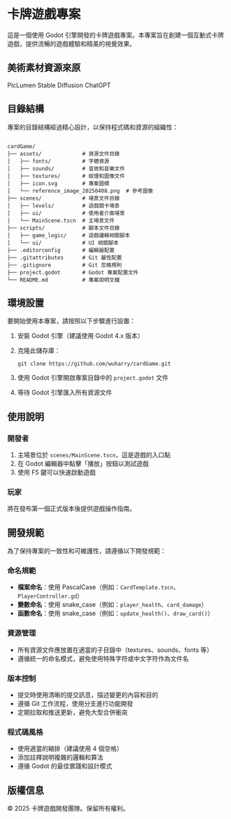 # 卡牌遊戲專案

這是一個使用 Godot 引擎開發的卡牌遊戲專案。本專案旨在創建一個互動式卡牌遊戲，提供流暢的遊戲體驗和精美的視覺效果。

## 美術素材資源來原

PicLumen
Stable Diffusion
ChatGPT

## 目錄結構

專案的目錄結構經過精心設計，以保持程式碼和資源的組織性：

```

cardGame/
├── assets/             # 資源文件目錄
│   ├── fonts/          # 字體資源
│   ├── sounds/         # 音效和音樂文件
│   ├── textures/       # 紋理和圖像文件
│   ├── icon.svg        # 專案圖標
│   └── reference_image_20250408.png  # 參考圖像
├── scenes/             # 場景文件目錄
│   ├── levels/         # 遊戲關卡場景
│   ├── ui/             # 使用者介面場景
│   └── MainScene.tscn  # 主場景文件
├── scripts/            # 腳本文件目錄
│   ├── game_logic/     # 遊戲邏輯相關腳本
│   └── ui/             # UI 相關腳本
├── .editorconfig       # 編輯器配置
├── .gitattributes      # Git 屬性配置
├── .gitignore          # Git 忽略規則
├── project.godot       # Godot 專案配置文件
└── README.md           # 專案說明文檔
```

## 環境設置

要開始使用本專案，請按照以下步驟進行設置：

1. 安裝 Godot 引擎（建議使用 Godot 4.x 版本）
2. 克隆此儲存庫：

   ```
   git clone https://github.com/wuharry/cardGame.git
   ```

3. 使用 Godot 引擎開啟專案目錄中的 `project.godot` 文件
4. 等待 Godot 引擎匯入所有資源文件

## 使用說明

### 開發者

1. 主場景位於 `scenes/MainScene.tscn`，這是遊戲的入口點
2. 在 Godot 編輯器中點擊「播放」按鈕以測試遊戲
3. 使用 F5 鍵可以快速啟動遊戲

### 玩家

將在發布第一個正式版本後提供遊戲操作指南。

## 開發規範

為了保持專案的一致性和可維護性，請遵循以下開發規範：

### 命名規範

- **檔案命名**：使用 PascalCase（例如：`CardTemplate.tscn`、`PlayerController.gd`）
- **變數命名**：使用 snake_case（例如：`player_health`、`card_damage`）
- **函數命名**：使用 snake_case（例如：`update_health()`、`draw_card()`）

### 資源管理

- 所有資源文件應放置在適當的子目錄中（textures、sounds、fonts 等）
- 遵循統一的命名模式，避免使用特殊字符或中文字符作為文件名

### 版本控制

- 提交時使用清晰的提交訊息，描述變更的內容和目的
- 遵循 Git 工作流程，使用分支進行功能開發
- 定期拉取和推送更新，避免大型合併衝突

### 程式碼風格

- 使用適當的縮排（建議使用 4 個空格）
- 添加註釋說明複雜的邏輯和算法
- 遵循 Godot 的最佳實踐和設計模式

## 版權信息

© 2025 卡牌遊戲開發團隊。保留所有權利。
